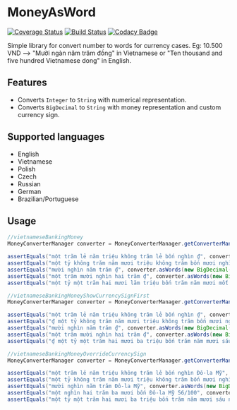 # MoneyAsWord
[![Coverage Status](https://coveralls.io/repos/github/nhoxbypass/MoneyAsWord/badge.svg?branch=master)](https://coveralls.io/github/nhoxbypass/MoneyAsWord?branch=master) [![Build Status](https://travis-ci.org/nhoxbypass/MoneyAsWord.svg?branch=master)](https://travis-ci.org/nhoxbypass/MoneyAsWord) [![Codacy Badge](https://api.codacy.com/project/badge/Grade/f57c5ba8c658464495f9c3069b191950)](https://www.codacy.com/app/nhoxbypass/MoneyAsWord?utm_source=github.com&amp;utm_medium=referral&amp;utm_content=nhoxbypass/MoneyAsWord&amp;utm_campaign=Badge_Grade)

Simple library for convert number to words for currency cases.
Eg: 10.500 VND —> "Mười ngàn năm trăm đồng" in Vietnamese or "Ten thousand and five hundred Vietnamese dong" in English.

Features
--------

* Converts `Integer` to `String` with numerical representation.
* Converts `BigDecimal` to `String` with money representation and custom currency sign.

Supported languages
-------------------

* English
* Vietnamese
* Polish
* Czech
* Russian
* German
* Brazilian/Portuguese

Usage
-----

```java
//vietnameseBankingMoney
MoneyConverterManager converter = MoneyConverterManager.getConverterManager(MoneyConverterManager.VIETNAMESE);

assertEquals("một trăm lẻ năm triệu không trăm lẻ bốn nghìn ₫", converter.asWords(new BigDecimal("105004000")));
assertEquals("một tỷ không trăm năm mươi triệu không trăm bốn mươi nghìn ₫", converter.asWords(new BigDecimal("1050040000")));
assertEquals("mười nghìn năm trăm ₫", converter.asWords(new BigDecimal("10500")));
assertEquals("một trăm mười nghìn hai trăm ₫", converter.asWords(new BigDecimal("110200")));
assertEquals("một tỷ một trăm hai mươi lăm triệu bốn trăm năm mươi mốt nghìn bảy trăm ₫", converter.asWords(new BigDecimal("1125451700")));
```


```java
//vietnameseBankingMoneyShowCurrencySignFirst
MoneyConverterManager converter = MoneyConverterManager.getConverterManager(MoneyConverterManager.VIETNAMESE);

assertEquals("một trăm lẻ năm triệu không trăm lẻ bốn nghìn ₫", converter.asWords(new BigDecimal("105004000"), false));
assertEquals("₫ một tỷ không trăm năm mươi triệu không trăm bốn mươi nghìn", converter.asWords(new BigDecimal("1050040000"), true));
assertEquals("mười nghìn năm trăm ₫", converter.asWords(new BigDecimal("10500"), false));
assertEquals("một trăm mười nghìn hai trăm ₫", converter.asWords(new BigDecimal("110200")));
assertEquals("₫ một tỷ một trăm hai mươi ba triệu bốn trăm năm mươi sáu nghìn bảy trăm", converter.asWords(new BigDecimal("1123456700"), true));
```

```java
//vietnameseBankingMoneyOverrideCurrencySign
MoneyConverterManager converter = MoneyConverterManager.getConverterManager(MoneyConverterManager.VIETNAMESE, "Đô-la Mỹ");

assertEquals("một trăm lẻ năm triệu không trăm lẻ bốn nghìn Đô-la Mỹ", converter.asWords(new BigDecimal("105004000")));
assertEquals("một tỷ không trăm năm mươi triệu không trăm bốn mươi nghìn Đô-la Mỹ", converter.asWords(new BigDecimal("1050040000")));
assertEquals("mười nghìn năm trăm Đô-la Mỹ", converter.asWords(new BigDecimal("10500")));
assertEquals("một nghìn hai trăm ba mươi bốn Đô-la Mỹ 56/100", converter.asWords(new BigDecimal("1234.56")));
assertEquals("một tỷ một trăm hai mươi ba triệu bốn trăm năm mươi sáu nghìn bảy trăm Đô-la Mỹ", converter.asWords(new BigDecimal("1123456700")));
```
